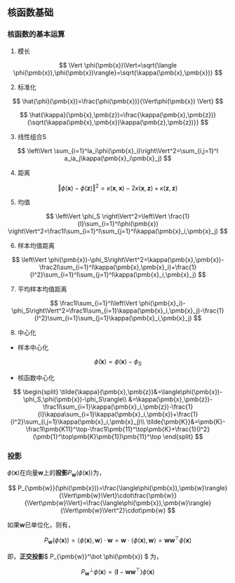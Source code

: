 ## 核函数基础

### 核函数的基本运算

1. 模长

$$
\Vert \phi(\pmb{x})\Vert=\sqrt{\langle \phi(\pmb{x}),\phi(\pmb{x})\rangle}=\sqrt{\kappa(\pmb{x},\pmb{x})}
$$

2. 标准化

$$
\hat{\phi}(\pmb{x})=\frac{\phi(\pmb{x})}{\Vert\phi(\pmb{x}) \Vert}
$$

$$
\hat{\kappa}(\pmb{x},\pmb{z})=\frac{\kappa(\pmb{x},\pmb{z})}{\sqrt{\kappa(\pmb{x},\pmb{x})\kappa(\pmb{z},\pmb{z})}}
$$

3. 线性组合S

$$
\left\Vert \sum_{i=1}^la_i\phi(\pmb{x}_i)\right\Vert^2=\sum_{i,j=1}^l a_ia_j\kappa(\pmb{x}_i\pmb{x}_j)
$$

4. 距离

$$
\left\Vert \phi(\pmb{x})-\phi(\pmb{z})\right\Vert^2=\kappa(\pmb{x},\pmb{x})-2\kappa(\pmb{x},\pmb{z})+\kappa(\pmb{z},\pmb{z})
$$

5. 均值

$$
\left\Vert \phi_S \right\Vert^2=\left\Vert \frac{1}{l}\sum_{i=1}^l\phi(\pmb{x}) \right\Vert^2=\frac1l\sum_{i=1}^l\sum_{j=1}^l\kappa(\pmb{x}_i,\pmb{x}_j)
$$

6. 样本均值距离

$$
\left\Vert \phi(\pmb{x})-\phi_S\right\Vert^2=\kappa(\pmb{x},\pmb{x})-\frac2l\sum_{i=1}^l\kappa(\pmb{x},\pmb{x}_i)+\frac{1}{l^2}\sum_{i=1}^l\sum_{j=1}^l\kappa(\pmb{x}_i,\pmb{x}_j)
$$

7. 平均样本均值距离

$$
\frac1l\sum_{i=1}^l\left\Vert \phi(\pmb{x}_i)-\phi_S\right\Vert^2=\frac1l\sum_{i=1}\kappa(\pmb{x}_i,\pmb{x}_j)-\frac{1}{l^2}\sum_{i=1}\sum_{j=1}\kappa(\pmb{x}_i,\pmb{x}_j)
$$

8. 中心化

- 样本中心化


$$
\tilde{\phi}(\pmb{x})=\phi(\pmb{x})-\phi_S
$$

- 核函数中心化

$$
\begin{split}
\tilde{\kappa}(\pmb{x},\pmb{z})&=\langle\phi(\pmb{x})-\phi_S,\phi(\pmb{x})-\phi_S\rangle\\
&=\kappa(\pmb{x},\pmb{z})-\frac1l\sum_{i=1}\kappa(\pmb{x}_i,\pmb{z})-\frac{1}{l}\kappa\sum_{i=1}\kappa(\pmb{x}_i,\pmb{x})+\frac{1}{l^2}\sum_{i,j=1}\kappa(\pmb{x}_i,\pmb{x}_j)\\
\tilde{\pmb{K}}&=\pmb{K}-\frac1l\pmb{K11}^\top-\frac1l\pmb{11}^\top\pmb{K}+\frac{1}{l^2}(\pmb{1}^\top\pmb{K}\pmb{1})\pmb{11}^\top
\end{split}
$$


### 投影

 $\phi(\pmb{x})$在向量$\pmb{w}$上的**投影**$P_{\pmb{w}}(\phi(\pmb{x}))$为，

$$
P_{\pmb{w}}(\phi(\pmb{x}))=\frac{\langle\phi(\pmb{x}),\pmb{w}\rangle}{\Vert\pmb{w}\Vert}\cdot\frac{\pmb{w}}{\Vert\pmb{w}\Vert}=\frac{\langle\phi(\pmb{x}),\pmb{w}\rangle}{\Vert\pmb{w}\Vert^2}\cdot\pmb{w}
$$

如果$\pmb{w}$已单位化，则有，

$$
P_{\pmb{w}}(\phi(\pmb{x}))=\langle\phi(\pmb{x}),\pmb{w}\rangle\cdot\pmb{w}=\pmb{w}\cdot\langle\phi(\pmb{x}),\pmb{w}\rangle=\pmb{w}\pmb{w}^\top\phi(\pmb{x})
$$

即，**正交投影**$ P_{\pmb{w}}^\bot \phi(\pmb{x}) $ 为，

$$
P_{\pmb{w}}^\bot\phi(\pmb{x})=(\pmb{I}-\pmb{ww}^\top)\phi(\pmb{x})
$$
